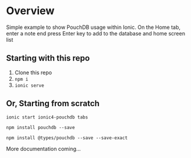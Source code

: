 # Overview
Simple example to show PouchDB usage within Ionic. On the Home tab, enter a note end press Enter key to add to the database and home screen list


## Starting with this repo
  1. Clone this repo
  2. ```npm i```
  3. ```ionic serve```



## Or, Starting from scratch
```
ionic start ionic4-pouchdb tabs

npm install pouchdb --save

npm install @types/pouchdb --save --save-exact
```

More documentation coming...